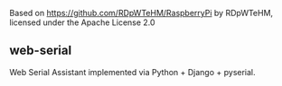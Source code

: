 Based on https://github.com/RDpWTeHM/RaspberryPi by RDpWTeHM,  licensed under the Apache License 2.0 
 
## web-serial

Web Serial Assistant implemented via Python + Django + pyserial.



